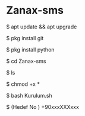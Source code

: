 # Zanax-sms

$ apt update && apt upgrade 

$ pkg install git 

$ pkg install python 

$ cd Zanax-sms

$ ls 

$ chmod +x * 

$ bash Kurulum.sh 

$ (Hedef No ) +90xxxXXXxxx
